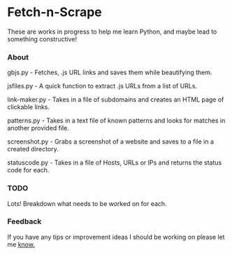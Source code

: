 # Fetch-n-Scrape

These are works in progress to help me learn Python, and maybe lead to something constructive!

### About
gbjs.py - Fetches, .js URL links and saves them while beautifying them.

jsfiles.py - A quick function to extract .js URLs from a list of URLs.

link-maker.py - Takes in a file of subdomains and creates an HTML page of clickable links.

patterns.py - Takes in a text file of known patterns and looks for matches in another provided file.

screenshot.py - Grabs a screenshot of a website and saves to a file in a created directory.

statuscode.py - Takes in a file of Hosts, URLs or IPs and returns the status code for each.

### TODO
Lots! Breakdown what needs to be worked on for each.

### Feedback
If you have any tips or improvement ideas I should be working on please let me [know.](https://github.com/D1al-T0ne/Fetch-n-Scrape/issues)
